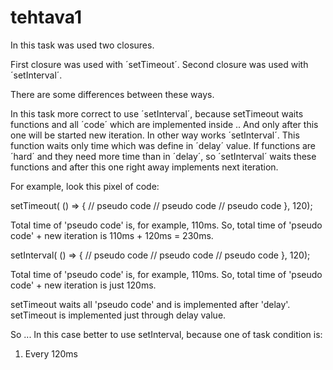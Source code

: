 # tehtava1

In this task was used two closures.

First closure was used with ´setTimeout´.
Second closure was used with ´setInterval´.

There are some differences between these ways.

In this task more correct to use ´setInterval´, because 
setTimeout waits functions and all ´code´ which are implemented inside .. And only after this one will be started 
new iteration. In other way works  ´setInterval´. This function waits only time which was define in ´delay´ value. If functions are ´hard´ and they need more time than in ´delay´,
so ´setInterval´ waits these functions and after this one right away implements next iteration.

For example, look this pixel of code:

setTimeout( () => {
 // pseudo code
 // pseudo code
 // pseudo code
}, 120); 

Total time of 'pseudo code' is, for example, 110ms.
So, total time of 'pseudo code' + new iteration is 110ms + 120ms = 230ms.

setInterval( () => {
 // pseudo code
 // pseudo code
 // pseudo code
}, 120); 

Total time of 'pseudo code' is, for example, 110ms.
So, total time of 'pseudo code' + new iteration is just 120ms.

setTimeout waits all 'pseudo code' and is implemented after 'delay'.
setTimeout is implemented  just through delay value.


So ...
In this case better to use setInterval, because one of task condition is:
1. Every 120ms